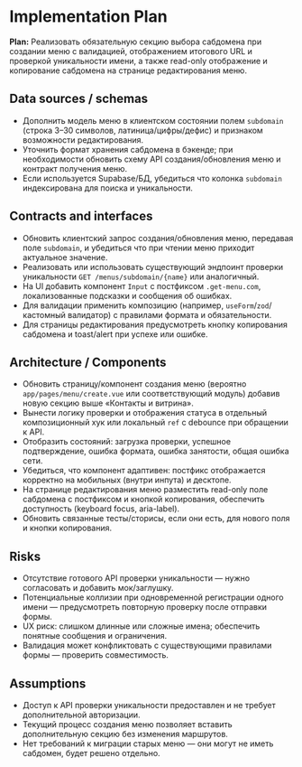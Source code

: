 # Implementation Plan

**Plan:** Реализовать обязательную секцию выбора сабдомена при создании меню с валидацией, отображением итогового URL и проверкой уникальности имени, а также read-only отображение и копирование сабдомена на странице редактирования меню.

## Data sources / schemas

- Дополнить модель меню в клиентском состоянии полем `subdomain` (строка 3–30 символов, латиница/цифры/дефис) и признаком возможности редактирования.
- Уточнить формат хранения сабдомена в бэкенде; при необходимости обновить схему API создания/обновления меню и контракт получения меню.
- Если используется Supabase/БД, убедиться что колонка `subdomain` индексирована для поиска и уникальности.

## Contracts and interfaces

- Обновить клиентский запрос создания/обновления меню, передавая поле `subdomain`, и убедиться что при чтении меню приходит актуальное значение.
- Реализовать или использовать существующий эндпоинт проверки уникальности `GET /menus/subdomain/{name}` или аналогичный.
- На UI добавить компонент `Input` с постфиксом `.get-menu.com`, локализованные подсказки и сообщения об ошибках.
- Для валидации применить композицию (например, `useForm`/`zod`/кастомный валидатор) с правилами формата и обязательности.
- Для страницы редактирования предусмотреть кнопку копирования сабдомена и toast/alert при успехе или ошибке.

## Architecture / Components

- Обновить страницу/компонент создания меню (вероятно `app/pages/menu/create.vue` или соответствующий модуль) добавив новую секцию выше «Контакты и витрина».
- Вынести логику проверки и отображения статуса в отдельный композиционный хук или локальный `ref` с debounce при обращении к API.
- Отобразить состояний: загрузка проверки, успешное подтверждение, ошибка формата, ошибка занятости, общая ошибка сети.
- Убедиться, что компонент адаптивен: постфикс отображается корректно на мобильных (внутри инпута) и десктопе.
- На странице редактирования меню разместить read-only поле сабдомена с постфиксом и кнопкой копирования, обеспечить доступность (keyboard focus, aria-label).
- Обновить связанные тесты/сторисы, если они есть, для нового поля и кнопки копирования.

## Risks

- Отсутствие готового API проверки уникальности — нужно согласовать и добавить мок/заглушку.
- Потенциальные коллизии при одновременной регистрации одного имени — предусмотреть повторную проверку после отправки формы.
- UX риск: слишком длинные или сложные имена; обеспечить понятные сообщения и ограничения.
- Валидация может конфликтовать с существующими правилами формы — проверить совместимость.

## Assumptions

- Доступ к API проверки уникальности предоставлен и не требует дополнительной авторизации.
- Текущий процесс создания меню позволяет вставить дополнительную секцию без изменения маршрутов.
- Нет требований к миграции старых меню — они могут не иметь сабдомен, будет решено отдельно.
